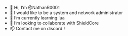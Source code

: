 - 👋 Hi, I’m @NathanR0001
- 👀 I would like to be a system and network administrator
- 🌱 I’m currently learning lua
- 💞️ I’m looking to collaborate with ShieldCore
- 📫 Contact me on discord !

<!---
NathanR0001/NathanR0001 is a ✨ special ✨ repository because its `README.md` (this file) appears on your GitHub profile.
You can click the Preview link to take a look at your changes.
--->
